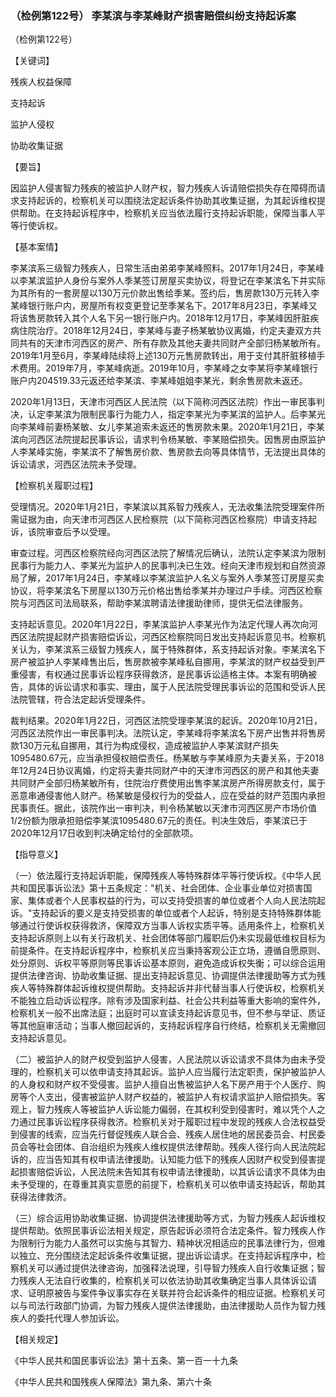 ### （检例第122号） 李某滨与李某峰财产损害赔偿纠纷支持起诉案

（检例第122号）

【关键词】

残疾人权益保障

支持起诉

监护人侵权

协助收集证据

【要旨】

因监护人侵害智力残疾的被监护人财产权，智力残疾人诉请赔偿损失存在障碍而请求支持起诉的，检察机关可以围绕法定起诉条件协助其收集证据，为其起诉维权提供帮助。在支持起诉程序中，检察机关应当依法履行支持起诉职能，保障当事人平等行使诉权。

【基本案情】

李某滨系三级智力残疾人，日常生活由弟弟李某峰照料。2017年1月24日，李某峰以李某滨监护人身份与案外人季某签订房屋买卖协议，将登记在李某滨名下并实际为其所有的一套房屋以130万元价款出售给季某。签约后，售房款130万元转入李某峰银行账户内，房屋所有权变更登记至季某名下。2017年8月23日，李某峰又将该售房款转入其个人名下另一银行账户内。2018年12月17日，李某峰因肝脏疾病住院治疗。2018年12月24日，李某峰与妻子杨某敏协议离婚，约定夫妻双方共同共有的天津市河西区的房产、所有存款及其他夫妻共同财产全部归杨某敏所有。2019年1月至6月，李某峰陆续将上述130万元售房款转出，用于支付其肝脏移植手术费用。2019年7月，李某峰病逝。2019年10月，李某峰之女李某将李某峰银行账户内204519.33元返还给李某滨、李某峰姐姐李某光，剩余售房款未返还。

2020年1月13日，天津市河西区人民法院（以下简称河西区法院）作出一审民事判决，认定李某滨为限制民事行为能力人，指定李某光为李某滨的监护人。后李某光向李某峰前妻杨某敏、女儿李某追索未返还的售房款未果。2020年1月21日，李某滨向河西区法院提起民事诉讼，请求判令杨某敏、李某赔偿损失。因售房由原监护人李某峰实施，李某滨不了解售房价款、售房款去向等具体情节，无法提出具体的诉讼请求，河西区法院未予受理。

【检察机关履职过程】

受理情况。2020年1月21日，李某滨以其系智力残疾人，无法收集法院受理案件所需证据为由，向天津市河西区人民检察院（以下简称河西区检察院）申请支持起诉，该院审查后予以受理。

审查过程。河西区检察院经向河西区法院了解情况后确认，法院认定李某滨为限制民事行为能力人、李某光为监护人的民事判决已生效。经向天津市规划和自然资源局了解，2017年1月24日，李某峰以李某滨监护人名义与案外人季某签订房屋买卖协议，将李某滨名下房屋以130万元价格出售给季某并办理过户手续。河西区检察院与河西区司法局联系，帮助李某滨聘请法律援助律师，提供无偿法律服务。

支持起诉意见。2020年1月22日，李某滨监护人李某光作为法定代理人再次向河西区法院提起财产损害赔偿诉讼，河西区检察院同日发出支持起诉意见书。检察机关认为，李某滨系三级智力残疾人，属于特殊群体，系支持起诉对象。李某滨名下房产被监护人李某峰售出后，售房款被李某峰私自挪用，李某滨的财产权益受到严重侵害，有权通过民事诉讼程序获得救济，是民事诉讼适格主体。本案有明确被告，具体的诉讼请求和事实、理由，属于人民法院受理民事诉讼的范围和受诉人民法院管辖，符合法定起诉受理条件。

裁判结果。2020年1月22日，河西区法院受理李某滨的起诉。2020年10月21日，河西区法院作出一审民事判决。法院认定，李某峰将李某滨名下房产出售并将售房款130万元私自挪用，其行为构成侵权，造成被监护人李某滨财产损失1095480.67元，应当承担侵权赔偿责任。杨某敏与李某峰原为夫妻关系，于2018年12月24日协议离婚，约定将夫妻共同财产中的天津市河西区的房产和其他夫妻共同财产全部归杨某敏所有，住院治疗费使用出售李某滨房产所得房款支付，属于恶意串通侵害他人财产。杨某敏是侵权行为的受益人，应在受益的财产范围内承担民事责任。据此，该院作出一审判决，判令杨某敏以天津市河西区房产市场价值1/2份额为限承担赔偿李某滨1095480.67元的责任。判决生效后，李某滨已于2020年12月17日收到判决确定给付的全部款项。

【指导意义】

（一）依法履行支持起诉职能，保障残疾人等特殊群体平等行使诉权。《中华人民共和国民事诉讼法》第十五条规定："机关、社会团体、企业事业单位对损害国家、集体或者个人民事权益的行为，可以支持受损害的单位或者个人向人民法院起诉。"支持起诉的要义是支持受损害的单位或者个人起诉，特别是支持特殊群体能够通过行使诉权获得救济，保障双方当事人诉权实质平等。适用条件上，检察机关支持起诉原则上以有关行政机关、社会团体等部门履职后仍未实现最低维权目标为前提条件。在支持起诉程序中，检察机关应当秉持客观公正立场，遵循自愿原则、处分原则、诉权平等原则等民事诉讼基本原则，避免造成诉权失衡；可以综合运用提供法律咨询、协助收集证据、提出支持起诉意见、协调提供法律援助等方式为残疾人等特殊群体起诉维权提供帮助。支持起诉并非代替当事人行使诉权，检察机关不能独立启动诉讼程序。除有涉及国家利益、社会公共利益等重大影响的案件外，检察机关一般不出席法庭；出庭时可以宣读支持起诉意见书，但不参与举证、质证等其他庭审活动；当事人撤回起诉的，支持起诉程序自行终结，检察机关无需撤回支持起诉意见。

（二）被监护人的财产权受到监护人侵害，人民法院以诉讼请求不具体为由未予受理的，检察机关可以依申请支持其起诉。监护人应当履行法定职责，保护被监护人的人身权和财产权不受侵害。监护人擅自出售被监护人名下房产用于个人医疗、购房等个人支出，侵害被监护人财产权益的，被监护人有权请求监护人赔偿损失。客观上，智力残疾人等被监护人诉讼能力偏弱，在其权利受到侵害时，难以凭个人之力通过民事诉讼程序获得救济。检察机关对于履职过程中发现的残疾人合法权益受到侵害的线索，应当先行督促残疾人联合会、残疾人居住地的居民委员会、村民委员会等社会团体、自治组织为残疾人维权提供法律帮助。残疾人径行向人民法院起诉的，应当告知其有权申请法律援助。认知能力低下的残疾人因财产权受到侵害提起损害赔偿诉讼，人民法院未告知其有权申请法律援助，以其诉讼请求不具体为由未予受理的，在尊重其真实意愿的前提下，检察机关可以依申请支持起诉，帮助其获得法律救济。

（三）综合运用协助收集证据、协调提供法律援助等方式，为智力残疾人起诉维权提供帮助。依照民事诉讼法相关规定，原告起诉必须符合法定条件。智力残疾人作为限制行为能力人虽然可以实施与其智力、精神状况相适应的民事法律行为，但难以独立、充分围绕法定起诉条件收集证据，提出诉讼请求。在支持起诉程序中，检察机关可以通过提供法律咨询，加强释法说理，引导智力残疾人自行收集证据；智力残疾人无法自行收集的，检察机关可以依法协助其收集确定当事人具体诉讼请求、证明原被告与案件争议事实存在关联并符合起诉条件的相应证据。检察机关可以与司法行政部门协调，为智力残疾人提供法律援助，由法律援助人员作为智力残疾人的委托代理人参加诉讼。

【相关规定】

《中华人民共和国民事诉讼法》第十五条、第一百一十九条

《中华人民共和国残疾人保障法》第九条、第六十条
